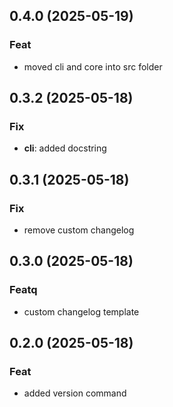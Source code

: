 ## 0.4.0 (2025-05-19)

### Feat

- moved cli and core into src folder

## 0.3.2 (2025-05-18)

### Fix

- **cli**: added docstring

## 0.3.1 (2025-05-18)

### Fix

- remove custom changelog

## 0.3.0 (2025-05-18)

### Featq

- custom changelog template

## 0.2.0 (2025-05-18)

### Feat

- added version command
